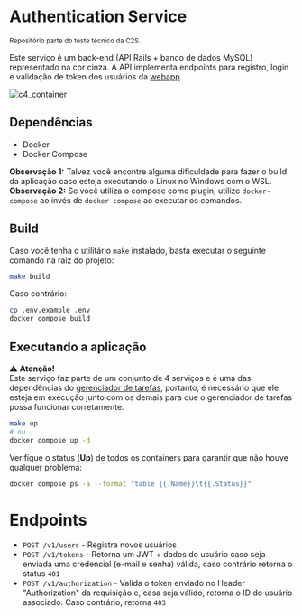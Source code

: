 # Authentication Service
<sup>Repositório parte do teste técnico da C2S.</sup>

Este serviço é um back-end (API Rails + banco de dados MySQL) representado na cor cinza. A API implementa endpoints para registro, login e validação de token dos usuários da [webapp](https://github.com/lucasbertuleza/c2s-main_app).

![c4_container](https://github.com/user-attachments/assets/de1c731c-49d9-4a8a-b7d8-83533e09d18f)

## Dependências

- Docker
- Docker Compose

**Observação 1:** Talvez você encontre alguma dificuldade para fazer o build da aplicação caso esteja executando o Linux no Windows com o WSL. \
**Observação 2:** Se você utiliza o compose como plugin, utilize `docker-compose` ao invés de `docker compose` ao executar os comandos.

## Build

Caso você tenha o utilitário `make` instalado, basta executar o seguinte comando na raiz do projeto:

```sh
make build
```

Caso contrário:

```sh
cp .env.example .env
docker compose build
```

## Executando a aplicação

⚠️ **Atenção!** \
Este serviço faz parte de um conjunto de 4 serviços e é uma das dependências do [gerenciador de tarefas](https://github.com/lucasbertuleza/c2s-main_app), portanto, é necessário que ele esteja em execução junto com os demais para que o gerenciador de tarefas possa funcionar corretamente.

```bash
make up
# ou
docker compose up -d
```

Verifique o status (**Up**) de todos os containers para garantir que não houve qualquer problema:

```bash
docker compose ps -a --format "table {{.Name}}\t{{.Status}}"
```

# Endpoints

- `POST /v1/users` - Registra novos usuários
- `POST /v1/tokens` - Retorna um JWT + dados do usuário caso seja enviada uma credencial (e-mail e senha) válida, caso contrário retorna o status `401`
- `POST /v1/authorization` - Valida o token enviado no Header "Authorization" da requisição e, casa seja válido, retorna o ID do usuário associado. Caso contrário, retorna `403`
